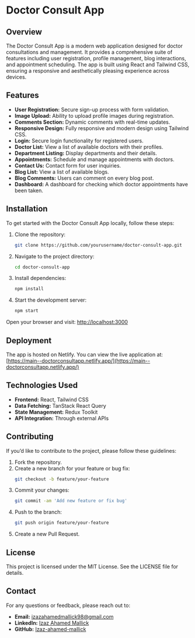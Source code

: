 # Doctor Consult App

## Overview
The Doctor Consult App is a modern web application designed for doctor consultations and management. It provides a comprehensive suite of features including user registration, profile management, blog interactions, and appointment scheduling. The app is built using React and Tailwind CSS, ensuring a responsive and aesthetically pleasing experience across devices.

## Features
- **User Registration:** Secure sign-up process with form validation.
- **Image Upload:** Ability to upload profile images during registration.
- **Comments Section:** Dynamic comments with real-time updates.
- **Responsive Design:** Fully responsive and modern design using Tailwind CSS.
- **Login:** Secure login functionality for registered users.
- **Doctor List:** View a list of available doctors with their profiles.
- **Department Listing:** Display departments and their details.
- **Appointments:** Schedule and manage appointments with doctors.
- **Contact Us:** Contact form for user inquiries.
- **Blog List:** View a list of available blogs.
- **Blog Comments:** Users can comment on every blog post.
- **Dashboard:** A dashboard for checking which doctor appointments have been taken.

## Installation
To get started with the Doctor Consult App locally, follow these steps:

1. Clone the repository:
    ```bash
    git clone https://github.com/yourusername/doctor-consult-app.git
    ```
2. Navigate to the project directory:
    ```bash
    cd doctor-consult-app
    ```
3. Install dependencies:
    ```bash
    npm install
    ```
4. Start the development server:
    ```bash
    npm start
    ```

Open your browser and visit: [http://localhost:3000](http://localhost:3000)

## Deployment
The app is hosted on Netlify. You can view the live application at:
[https://main--doctorconsultapp.netlify.app/](https://main--doctorconsultapp.netlify.app/)

## Technologies Used
- **Frontend:** React, Tailwind CSS
- **Data Fetching:** TanStack React Query
- **State Management:** Redux Toolkit
- **API Integration:** Through external APIs

## Contributing
If you’d like to contribute to the project, please follow these guidelines:

1. Fork the repository.
2. Create a new branch for your feature or bug fix:
    ```bash
    git checkout -b feature/your-feature
    ```
3. Commit your changes:
    ```bash
    git commit -am 'Add new feature or fix bug'
    ```
4. Push to the branch:
    ```bash
    git push origin feature/your-feature
    ```
5. Create a new Pull Request.

## License
This project is licensed under the MIT License. See the LICENSE file for details.

## Contact
For any questions or feedback, please reach out to:

- **Email:** izazahamedmallick98@gmail.com
- **LinkedIn:** [Izaz Ahamed Mallick](https://www.linkedin.com/in/izaz-ahamed-mallick-974059208/)
- **GitHub:** [Izaz-ahamed-mallick](https://github.com/izaz-ahamed-mallick)
